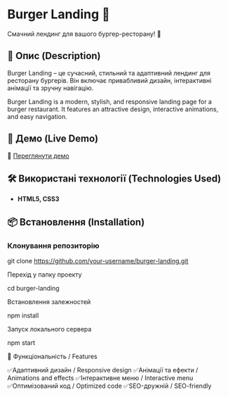 # Burger Landing 🍔

Смачний лендинг для вашого бургер-ресторану! 🚀

## 📖 Опис (Description)

Burger Landing – це сучасний, стильний та адаптивний лендинг для ресторану бургерів. Він включає привабливий дизайн, інтерактивні анімації та зручну навігацію.

Burger Landing is a modern, stylish, and responsive landing page for a burger restaurant. It features an attractive design, interactive animations, and easy navigation.

## 🚀 Демо (Live Demo)

🔗 [Переглянути демо](https://t3vel.github.io/burger-landing/)

## 🛠 Використані технології (Technologies Used)

- **HTML5, CSS3**

## 📦 Встановлення (Installation)

### Клонування репозиторію

git clone https://github.com/your-username/burger-landing.git

Перехід у папку проекту

cd burger-landing

Встановлення залежностей

npm install

Запуск локального сервера

npm start

🎯 Функціональність / Features

✅Адаптивний дизайн / Responsive design 
✅Анімації та ефекти / Animations and effects 
✅Інтерактивне меню / Interactive menu 
✅Оптимізований код / Optimized code
✅SEO-дружній / SEO-friendly
